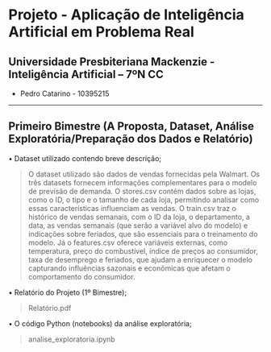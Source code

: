 # Projeto - Aplicação de Inteligência Artificial em Problema Real
## Universidade Presbiteriana Mackenzie - Inteligência Artificial – 7ºN CC
- Pedro Catarino - 10395215

---
## Primeiro Bimestre (A Proposta, Dataset, Análise Exploratória/Preparação dos Dados e Relatório)
• Dataset utilizado contendo breve descrição;  
> O dataset utilizado são dados de vendas fornecidas pela Walmart. Os três datasets fornecem informações complementares para o modelo de previsão de demanda. O stores.csv contém dados sobre as lojas, como o ID, o tipo e o tamanho de cada loja, permitindo analisar como essas características influenciam as vendas. O train.csv traz o histórico de vendas semanais, com o ID da loja, o departamento, a data, as vendas semanais (que serão a variável alvo do modelo) e indicações sobre feriados, que são essenciais para o treinamento do modelo. Já o features.csv oferece variáveis externas, como temperatura, preço do combustível, índice de preços ao consumidor, taxa de desemprego e feriados, que ajudam a enriquecer o modelo capturando influências sazonais e econômicas que afetam o comportamento do consumidor.

• Relatório do Projeto (1º Bimestre);  
> Relatório.pdf

• O código Python (notebooks) da análise exploratória;  
> analise_exploratoria.ipynb
